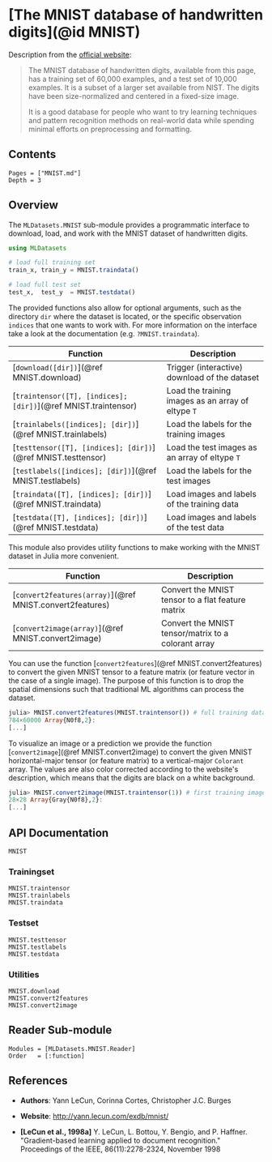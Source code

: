# [The MNIST database of handwritten digits](@id MNIST)

Description from the [official website](http://yann.lecun.com/exdb/mnist/):

> The MNIST database of handwritten digits, available from this
> page, has a training set of 60,000 examples, and a test set of
> 10,000 examples. It is a subset of a larger set available from
> NIST. The digits have been size-normalized and centered in a
> fixed-size image.
>
> It is a good database for people who want to try learning
> techniques and pattern recognition methods on real-world data
> while spending minimal efforts on preprocessing and formatting.

## Contents

```@contents
Pages = ["MNIST.md"]
Depth = 3
```

## Overview

The `MLDatasets.MNIST` sub-module provides a programmatic
interface to download, load, and work with the MNIST dataset of
handwritten digits.

```julia
using MLDatasets

# load full training set
train_x, train_y = MNIST.traindata()

# load full test set
test_x,  test_y  = MNIST.testdata()
```

The provided functions also allow for optional arguments, such as
the directory `dir` where the dataset is located, or the specific
observation `indices` that one wants to work with. For more
information on the interface take a look at the documentation
(e.g. `?MNIST.traindata`).

Function | Description
---------|-------------
[`download([dir])`](@ref MNIST.download) | Trigger (interactive) download of the dataset
[`traintensor([T], [indices]; [dir])`](@ref MNIST.traintensor) | Load the training images as an array of eltype `T`
[`trainlabels([indices]; [dir])`](@ref MNIST.trainlabels) | Load the labels for the training images
[`testtensor([T], [indices]; [dir])`](@ref MNIST.testtensor) | Load the test images as an array of eltype `T`
[`testlabels([indices]; [dir])`](@ref MNIST.testlabels) | Load the labels for the test images
[`traindata([T], [indices]; [dir])`](@ref MNIST.traindata) | Load images and labels of the training data
[`testdata([T], [indices]; [dir])`](@ref MNIST.testdata) | Load images and labels of the test data

This module also provides utility functions to make working with
the MNIST dataset in Julia more convenient.

Function | Description
---------|-------------
[`convert2features(array)`](@ref MNIST.convert2features) | Convert the MNIST tensor to a flat feature matrix
[`convert2image(array)`](@ref MNIST.convert2image) | Convert the MNIST tensor/matrix to a colorant array

You can use the function [`convert2features`](@ref
MNIST.convert2features) to convert the given MNIST tensor to a
feature matrix (or feature vector in the case of a single image).
The purpose of this function is to drop the spatial dimensions
such that traditional ML algorithms can process the dataset.

```julia
julia> MNIST.convert2features(MNIST.traintensor()) # full training data
784×60000 Array{N0f8,2}:
[...]
```

To visualize an image or a prediction we provide the function
[`convert2image`](@ref MNIST.convert2image) to convert the given
MNIST horizontal-major tensor (or feature matrix) to a
vertical-major `Colorant` array. The values are also color
corrected according to the website's description, which means
that the digits are black on a white background.

```julia
julia> MNIST.convert2image(MNIST.traintensor(1)) # first training image
28×28 Array{Gray{N0f8},2}:
[...]
```

## API Documentation

```@docs
MNIST
```

### Trainingset

```@docs
MNIST.traintensor
MNIST.trainlabels
MNIST.traindata
```

### Testset

```@docs
MNIST.testtensor
MNIST.testlabels
MNIST.testdata
```

### Utilities

```@docs
MNIST.download
MNIST.convert2features
MNIST.convert2image
```

## Reader Sub-module

```@autodocs
Modules = [MLDatasets.MNIST.Reader]
Order   = [:function]
```

## References

- **Authors**: Yann LeCun, Corinna Cortes, Christopher J.C. Burges

- **Website**: http://yann.lecun.com/exdb/mnist/

- **[LeCun et al., 1998a]** Y. LeCun, L. Bottou, Y. Bengio, and P. Haffner. "Gradient-based learning applied to document recognition." Proceedings of the IEEE, 86(11):2278-2324, November 1998
